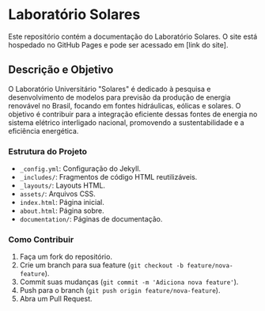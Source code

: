 # Laboratório Solares

Este repositório contém a documentação do Laboratório Solares. O site está hospedado no GitHub Pages e pode ser acessado em [link do site].

## Descrição e Objetivo

O Laboratório Universitário "Solares" é dedicado à pesquisa e desenvolvimento de modelos para previsão da produção de energia renovável no Brasil, focando em fontes hidráulicas, eólicas e solares. 
O objetivo é contribuir para a integração eficiente dessas fontes de energia no sistema elétrico interligado nacional, promovendo a sustentabilidade e a eficiência energética.

### Estrutura do Projeto

- `_config.yml`: Configuração do Jekyll.
- `_includes/`: Fragmentos de código HTML reutilizáveis.
- `_layouts/`: Layouts HTML.
- `assets/`: Arquivos CSS.
- `index.html`: Página inicial.
- `about.html`: Página sobre.
- `documentation/`: Páginas de documentação.

### Como Contribuir

1. Faça um fork do repositório.
2. Crie um branch para sua feature (`git checkout -b feature/nova-feature`).
3. Commit suas mudanças (`git commit -m 'Adiciona nova feature'`).
4. Push para o branch (`git push origin feature/nova-feature`).
5. Abra um Pull Request.
